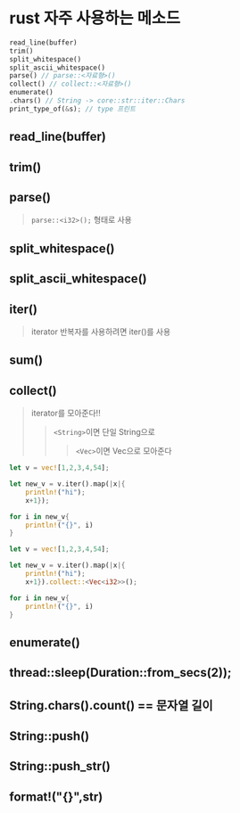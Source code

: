 # rust 자주 사용하는 메소드

```rust
read_line(buffer)
trim()
split_whitespace()
split_ascii_whitespace()
parse() // parse::<자료형>()
collect() // collect::<자료형>()
enumerate()
.chars() // String -> core::str::iter::Chars
print_type_of(&s); // type 프린트
```

## read_line(buffer)

## trim()

## parse()

> `parse::<i32>();` 형태로 사용

## split_whitespace()

## split_ascii_whitespace()

## iter()

> iterator 반복자를 사용하려면 iter()를 사용

## sum()

## collect()

> iterator를 모아준다!!
>
> > `<String>`이면 단일 String으로
> >
> > > `<Vec>`이면 Vec으로 모아준다

```rs
let v = vec![1,2,3,4,54];

let new_v = v.iter().map(|x|{
    println!("hi");
    x+1});

for i in new_v{
    println!("{}", i)
}
```

```rs
let v = vec![1,2,3,4,54];

let new_v = v.iter().map(|x|{
    println!("hi");
    x+1}).collect::<Vec<i32>>();

for i in new_v{
    println!("{}", i)
}
```

## enumerate()

## thread::sleep(Duration::from_secs(2));

## String.chars().count() == 문자열 길이

## String::push()

## String::push_str()

## format!("{}",str)
